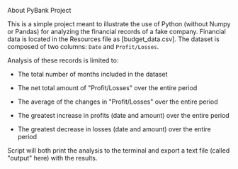 About PyBank Project

This is a simple project meant to illustrate the use of Python (without Numpy or Pandas) for analyzing the financial records of a fake company. Financial data is located in
the Resources file as [budget_data.csv]. The dataset is composed of two columns: `Date` and `Profit/Losses`.

Analysis of these records is limited to:

 * The total number of months included in the dataset

 * The net total amount of "Profit/Losses" over the entire period

 * The average of the changes in "Profit/Losses" over the entire period

 * The greatest increase in profits (date and amount) over the entire period

 * The greatest decrease in losses (date and amount) over the entire period

Script will both print the analysis to the terminal and export a text file (called "output" here) with the results.
